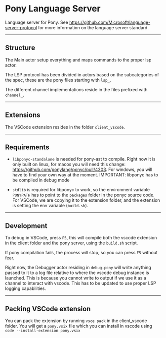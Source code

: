 # Pony Language Server

Language server for Pony. See https://github.com/Microsoft/language-server-protocol for more information on the language server standard.

---
## Structure

The Main actor setup everything and maps commands to the proper lsp actor.

The LSP protocol has been divided in actors based on the subcategories of
the spec, these are the pony files starting with `lsp_`.

The different channel implementations reside in the files prefixed with 
`channel_`.

---
## Extensions

The VSCode extension resides in the folder `client_vscode`.


---
## Requirements

- `libponyc-standalone` is needed for pony-ast to compile. Right now it is only built on
linux, for macos you will need this change: https://github.com/ponylang/ponyc/pull/4303. For windows, you will have to find your own way at the moment.
IMPORTANT: libponyc has to be compiled in debug mode


- `stdlib` is required for libponyc to work, so the environment variable
`PONYPATH` has to point to the `packages` folder in the ponyc source code.
For VSCode, we are copying it to the extension folder, and the extension is setting
the env variable (`build.sh`).

---
## Development

To debug in VSCode, press `F5`, this will compile both the vscode extension in the client folder and the pony server, using the `build.sh` script.

If pony compilation fails, the process will stop, so you can press `F5` without fear.

Right now, the Debugger actor residing in `debug.pony` will write anything passed to it to a log file relative to where the vscode debug instance is launched.
This is because you cannot write to output if we use it as a channel to interact with vscode. This has to be updated to use proper LSP logging capabilities.

---
## Packing VSCode extension

You can pack the extension by running `vsce pack` in the client_vscode folder. You
will get a `pony.vsix` file which you can install in vscode using `code --install-extension pony.vsix` 